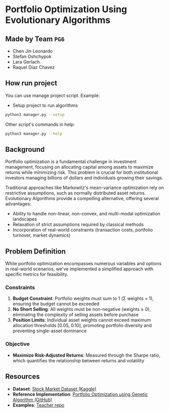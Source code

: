 # Portfolio Optimization Using Evolutionary Algorithms

## Made by Team `PG6`
- Chen Jin Leonardo
- Stefan Oshchypok
- Lara Gerlach
- Raquel Diaz Chavez

## How run project
You can use manage project script. Example:
- Setup project to run algorithms
```bash
python3 manager.py --setup
```

Other script's commands in help:
```bash
python3 manager.py --help
```

## Background

Portfolio optimization is a fundamental challenge in investment management, focusing on allocating capital among assets to maximize returns while minimizing risk. This problem is crucial for both institutional investors managing billions of dollars and individuals growing their savings.

Traditional approaches like Markowitz's mean-variance optimization rely on restrictive assumptions, such as normally distributed asset returns. Evolutionary Algorithms provide a compelling alternative, offering several advantages:

- Ability to handle non-linear, non-convex, and multi-modal optimization landscapes
- Relaxation of strict assumptions required by classical methods
- Incorporation of real-world constraints (transaction costs, portfolio turnover, market dynamics)

## Problem Definition

While portfolio optimization encompasses numerous variables and options in real-world scenarios, we've implemented a simplified approach with specific metrics for feasibility.

### Constraints

1. **Budget Constraint**: Portfolio weights must sum to 1 (Σ weights = 1), ensuring the budget cannot be exceeded
2. **No Short Selling**: All weights must be non-negative (weights ≥ 0), eliminating the complexity of selling assets before purchase
3. **Position Limits**: Individual asset weights cannot exceed maximum allocation thresholds [0.05, 0.10], promoting portfolio diversity and preventing single-asset dominance

### Objective

- **Maximize Risk-Adjusted Returns**: Measured through the Sharpe ratio, which quantifies the relationship between returns and volatility

## Resources

- **Dataset**: [Stock Market Dataset (Kaggle)](https://www.kaggle.com/datasets/jacksoncrow/stock-market-dataset)
- **Reference Implementation**: [Portfolio Optimization using Genetic Algorithm (GitHub)](https://github.com/naresh-dscience/Portfolio-Optimization-using-Genetic-Algorithm/blob/main/Portfolio_Optimization_Using_GA.ipynb)
- **Examples**: [Teacher repo](https://github.com/panizolledotangel/bao_zubora_gabora)